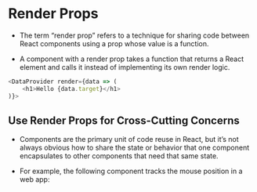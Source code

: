 # Render Props

* The term “render prop” refers to a technique for sharing code between React components using a prop whose value is a function.

* A component with a render prop takes a function that returns a React element and calls it instead of implementing its own render logic.

```ts
<DataProvider render={data => (
    <h1>Hello {data.target}</h1>
)}>
```

## Use Render Props for Cross-Cutting Concerns

* Components are the primary unit of code reuse in React, but it’s not always obvious how to share the state or behavior that one component encapsulates to other components that need that same state.

* For example, the following component tracks the mouse position in a web app:
